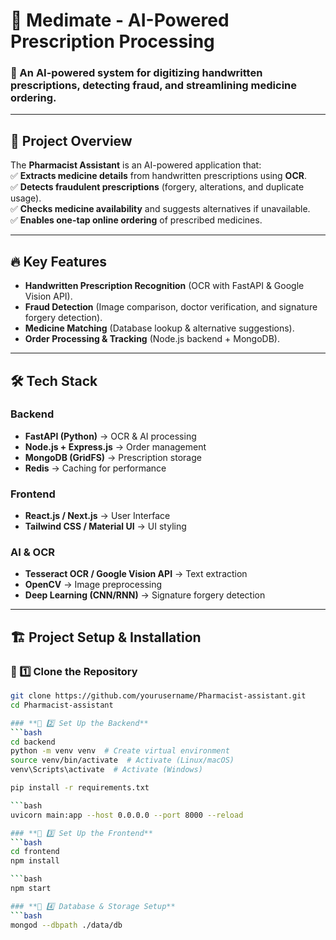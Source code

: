 # 🏥 Medimate - AI-Powered Prescription Processing  

### 🚀 An AI-powered system for digitizing handwritten prescriptions, detecting fraud, and streamlining medicine ordering.
---

## 📌 **Project Overview**  
The **Pharmacist Assistant** is an AI-powered application that:  
✅ **Extracts medicine details** from handwritten prescriptions using **OCR**.  
✅ **Detects fraudulent prescriptions** (forgery, alterations, and duplicate usage).  
✅ **Checks medicine availability** and suggests alternatives if unavailable.  
✅ **Enables one-tap online ordering** of prescribed medicines.  

---

## 🔥 **Key Features**  
- **Handwritten Prescription Recognition** (OCR with FastAPI & Google Vision API).  
- **Fraud Detection** (Image comparison, doctor verification, and signature forgery detection).  
- **Medicine Matching** (Database lookup & alternative suggestions).  
- **Order Processing & Tracking** (Node.js backend + MongoDB).  

---

## 🛠 **Tech Stack**
### **Backend**  
- **FastAPI (Python)** → OCR & AI processing  
- **Node.js + Express.js** → Order management  
- **MongoDB (GridFS)** → Prescription storage  
- **Redis** → Caching for performance  

### **Frontend**  
- **React.js / Next.js** → User Interface  
- **Tailwind CSS / Material UI** → UI styling  

### **AI & OCR**  
- **Tesseract OCR / Google Vision API** → Text extraction  
- **OpenCV** → Image preprocessing  
- **Deep Learning (CNN/RNN)** → Signature forgery detection  

---

## 🏗 **Project Setup & Installation**  

### **📌 1️⃣ Clone the Repository**  
```bash
git clone https://github.com/yourusername/Pharmacist-assistant.git
cd Pharmacist-assistant

### **📌 2️⃣ Set Up the Backend**  
```bash
cd backend
python -m venv venv  # Create virtual environment
source venv/bin/activate  # Activate (Linux/macOS)
venv\Scripts\activate  # Activate (Windows)

pip install -r requirements.txt

```bash
uvicorn main:app --host 0.0.0.0 --port 8000 --reload

### **📌 3️⃣ Set Up the Frontend**  
```bash
cd frontend
npm install

```bash
npm start

### **📌 4️⃣ Database & Storage Setup**  
```bash
mongod --dbpath ./data/db



